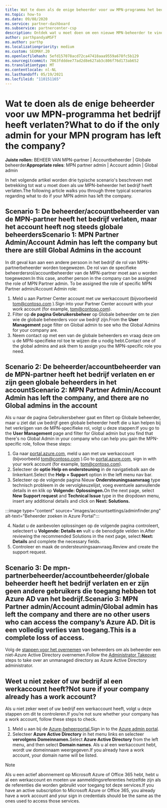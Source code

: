 ```yaml
---
title: Wat te doen als de enige beheerder voor uw MPN-programma het bedrijf heeft verlaten?
ms.topic: how-to
ms.date: 09/08/2020
ms.service: partner-dashboard
ms.subservice: partnercenter-csp
description: Ontdek wat u moet doen om een nieuwe MPN-beheerder te vinden of hulp te krijgen van de globale beheerder van uw bedrijf. Meer informatie over het toevoegen van een nieuwe Partner Center globale beheerder.
author: parthpandyaMSFT
ms.author: parthp
ms.localizationpriority: medium
ms.custom: SEOMAY.20
ms.openlocfilehash: 5efd157078acd72ca47418aaa9559a678fc5b129
ms.sourcegitcommit: 7063fdddee77ad2d8e627ab3c806f76d173ab652
ms.translationtype: MT
ms.contentlocale: nl-NL
ms.lasthandoff: 05/19/2021
ms.locfileid: "110151165"
---
```

# <a name="what-to-do-if-the-only-admin-for-your-mpn-program-has-left-the-company"></a><span data-ttu-id="cc630-103">Wat te doen als de enige beheerder voor uw MPN-programma het bedrijf heeft verlaten?</span><span class="sxs-lookup"><span data-stu-id="cc630-103">What to do if the only admin for your MPN program has left the company?</span></span>

<span data-ttu-id="cc630-104">**Juiste rollen:** BEHEER VAN MPN-partner | Accountbeheerder | Globale beheerder</span><span class="sxs-lookup"><span data-stu-id="cc630-104">**Appropriate roles**: MPN partner admin | Account admin | Global admin</span></span>

<span data-ttu-id="cc630-105">In het volgende artikel worden drie typische scenario's beschreven met betrekking tot wat u moet doen als uw MPN-beheerder het bedrijf heeft verlaten.</span><span class="sxs-lookup"><span data-stu-id="cc630-105">The following article walks you through three typical scenarios regarding what to do if your MPN admin has left the company.</span></span>

## <a name="scenario-1-mpn-partner-adminaccount-admin-has-left-the-company-but-there-are-still-global-admins-in-the-account"></a><span data-ttu-id="cc630-106">Scenario 1: De beheerder/accountbeheerder van de MPN-partner heeft het bedrijf verlaten, maar het account heeft nog steeds globale beheerders</span><span class="sxs-lookup"><span data-stu-id="cc630-106">Scenario 1: MPN Partner Admin/Account Admin has left the company but there are still Global Admins in the account</span></span>

<span data-ttu-id="cc630-107">In dit geval kan aan een andere persoon in het bedrijf de rol van MPN-partnerbeheerder worden toegewezen. De rol van de specifieke beheerdersrol/accountbeheerder van de MPN-partner moet aan u worden toegewezen:</span><span class="sxs-lookup"><span data-stu-id="cc630-107">In this case, another person in the company can be assigned the role of MPN Partner admin. To be assigned the role of specific MPN Partner admin/Account Admin role:</span></span>

1. <span data-ttu-id="cc630-108">Meld u aan Partner Center account met uw werkaccount (bijvoorbeeld tom@contoso.com ).</span><span class="sxs-lookup"><span data-stu-id="cc630-108">Sign into your Partner Center account with your work account (for example, tom@contoso.com).</span></span>
1. <span data-ttu-id="cc630-109">Filter op **de pagina Gebruikersbeheer** op Globale beheerder om te zien wie de globale beheerders voor uw bedrijf zijn.</span><span class="sxs-lookup"><span data-stu-id="cc630-109">From the **User Management** page filter on Global admin to see who the Global Admins for your company are.</span></span> 
1. <span data-ttu-id="cc630-110">Neem contact op met een van de globale beheerders en vraag deze om u de MPN-specifieke rol toe te wijzen die u nodig hebt.</span><span class="sxs-lookup"><span data-stu-id="cc630-110">Contact one of the global admins and ask them to assign you the MPN-specific role you need.</span></span> 

## <a name="scenario-2-mpn-partner-adminaccount-admin-has-left-the-company-and-there-are-no-global-admins-in-the-account"></a><span data-ttu-id="cc630-111">Scenario 2: De beheerder/accountbeheerder van de MPN-partner heeft het bedrijf verlaten en er zijn geen globale beheerders in het account</span><span class="sxs-lookup"><span data-stu-id="cc630-111">Scenario 2: MPN Partner Admin/Account Admin has left the company, and there are no Global admins in the account</span></span> 

<span data-ttu-id="cc630-112">Als u naar  de pagina Gebruikersbeheer gaat en filtert op Globale beheerder, maar u ziet dat uw bedrijf geen globale beheerder heeft die u kan helpen bij het verkrijgen van de MPN-specifieke rol, volgt u deze stappen:</span><span class="sxs-lookup"><span data-stu-id="cc630-112">If you go to the **User Management** page and filter for Global admin but you find that there's no Global Admin in your company who can help you gain the MPN-specific role, follow these steps:</span></span>

1. <span data-ttu-id="cc630-113">Ga naar [portal.azure.com](https://ms.portal.azure.com/), meld u aan met uw werkaccount (bijvoorbeeld tom@contoso.com ).</span><span class="sxs-lookup"><span data-stu-id="cc630-113">Go to [portal.azure.com](https://ms.portal.azure.com/), sign in with your work account (for example, tom@contoso.com).</span></span> 
1. <span data-ttu-id="cc630-114">Selecteer de **optie Help en ondersteuning** in de navigatiebalk aan de linkerkant.</span><span class="sxs-lookup"><span data-stu-id="cc630-114">Select the **Help + Support** option in the left menu nav bar.</span></span>
1. <span data-ttu-id="cc630-115">Selecteer op de volgende pagina Nieuw  **Ondersteuningsaanvraag** type technisch probleem in de vervolgkeuzelijst, voeg eventuele aanvullende details in en klik op **Volgende: Oplossingen.**</span><span class="sxs-lookup"><span data-stu-id="cc630-115">On the next page, select **New Support request** and **Technical Issue** type in the dropdown menu, insert any additional details and click on **Next: Solutions.**</span></span>

:::image type="content" source="images/accountsettings/adminfinder.png" alt-text="Beheerder zoeken in Azure Portal":::

4. <span data-ttu-id="cc630-117">Nadat u de aanbevolen oplossingen op de volgende pagina controleert, selecteert u **Volgende: Details en** vult u de benodigde velden in.</span><span class="sxs-lookup"><span data-stu-id="cc630-117">After reviewing the recommended Solutions in the next page, select **Next: Details** and complete the necessary fields.</span></span>
1. <span data-ttu-id="cc630-118">Controleer en maak de ondersteuningsaanvraag.</span><span class="sxs-lookup"><span data-stu-id="cc630-118">Review and create the support request.</span></span>


## <a name="scenario-3-mpn-partner-adminaccount-adminglobal-admin-has-left-the-company-and-there-are-no-other-users-who-can-access-the-companys-azure-ad-this-is-a-complete-loss-of-access"></a><span data-ttu-id="cc630-119">Scenario 3: De mpn-partnerbeheerder/accountbeheerder/globale beheerder heeft het bedrijf verlaten en er zijn geen andere gebruikers die toegang hebben tot Azure AD van het bedrijf.</span><span class="sxs-lookup"><span data-stu-id="cc630-119">Scenario 3: MPN Partner admin/Account admin/Global admin has left the company and there are no other users who can access the company’s Azure AD.</span></span> <span data-ttu-id="cc630-120">Dit is een volledig verlies van toegang.</span><span class="sxs-lookup"><span data-stu-id="cc630-120">This is a complete loss of access.</span></span>

<span data-ttu-id="cc630-121">Volg de [stappen voor het overnemen](/azure/active-directory/users-groups-roles/domains-admin-takeover#internal-admin-takeover) van beheerders om als beheerder een niet-Azure Active Directory overnemen.</span><span class="sxs-lookup"><span data-stu-id="cc630-121">Follow the [Administrator Takeover](/azure/active-directory/users-groups-roles/domains-admin-takeover#internal-admin-takeover) steps to take over an unmanaged directory as Azure Active Directory administrator.</span></span>

## <a name="not-sure-if-your-company-already-has-a-work-account"></a><span data-ttu-id="cc630-122">Weet u niet zeker of uw bedrijf al een werkaccount heeft?</span><span class="sxs-lookup"><span data-stu-id="cc630-122">Not sure if your company already has a work account?</span></span>

<span data-ttu-id="cc630-123">Als u niet zeker weet of uw bedrijf een werkaccount heeft, volgt u deze stappen om dit te controleren.</span><span class="sxs-lookup"><span data-stu-id="cc630-123">If you’re not sure whether your company has a work account, follow these steps to check.</span></span>

1. <span data-ttu-id="cc630-124">Meld u aan bij de [Azure-beheerportal.](https://ms.portal.azure.com)</span><span class="sxs-lookup"><span data-stu-id="cc630-124">Sign in to the [Azure admin portal](https://ms.portal.azure.com).</span></span>
2. <span data-ttu-id="cc630-125">Selecteer **Azure Active Directory** in het menu links en selecteer **vervolgens Domeinnamen.**</span><span class="sxs-lookup"><span data-stu-id="cc630-125">Select **Azure Active Directory** from the left menu, and then select **Domain names**.</span></span>
<span data-ttu-id="cc630-126">Als u al een werkaccount hebt, wordt uw domeinnaam weergegeven.</span><span class="sxs-lookup"><span data-stu-id="cc630-126">If you already have a work account, your domain name will be listed.</span></span>

>[!Note]
><span data-ttu-id="cc630-127">Als u een actief abonnement op Microsoft Azure of Office 365 hebt, hebt u al een werkaccount en moeten uw aanmeldingsreferenties hetzelfde zijn als de referenties die worden gebruikt voor toegang tot deze services.</span><span class="sxs-lookup"><span data-stu-id="cc630-127">If you have an active subscription to Microsoft Azure or Office 365, you already have a work account and your sign in credentials should be the same as the ones used to access those services.</span></span>